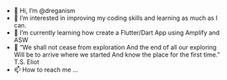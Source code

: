 - 👋 Hi, I’m @dreganism
- 👀 I’m interested in improving my coding skills and learning as much as I can.
- 🌱 I’m currently learning how create a Flutter/Dart App using Amplify and ASW
- 💞️ “We shall not cease from exploration And the end of all our exploring Will be to arrive where we started And know the place for the first time.” T.S. Eliot
- 📫 How to reach me ...

<!---
dreganism/dreganism is a ✨ special ✨ repository because its `README.md` (this file) appears on your GitHub profile.
You can click the Preview link to take a look at your changes.
--->
